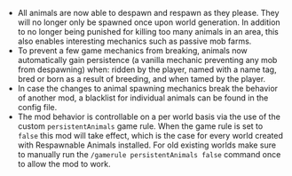 + All animals are now able to despawn and respawn as they please. They will no longer only be spawned once upon world generation. In addition to no longer being punished for killing too many animals in an area, this also enables interesting mechanics such as passive mob farms.
+ To prevent a few game mechanics from breaking, animals now automatically gain persistence (a vanilla mechanic preventing any mob from despawning) when: ridden by the player, named with a name tag, bred or born as a result of breeding, and when tamed by the player.
+ In case the changes to animal spawning mechanics break the behavior of another mod, a blacklist for individual animals can be found in the config file.
+ The mod behavior is controllable on a per world basis via the use of the custom `persistentAnimals` game rule. When the game rule is set to `false` this mod will take effect, which is the case for every world created with Respawnable Animals installed. For old existing worlds make sure to manually run the `/gamerule persistentAnimals false` command once to allow the mod to work.
